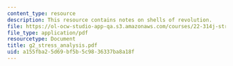 ```yaml
---
content_type: resource
description: This resource contains notes on shells of revolution.
file: https://ol-ocw-studio-app-qa.s3.amazonaws.com/courses/22-314j-structural-mechanics-in-nuclear-power-technology-fall-2006/a155fba25d69bf5b5c9836337ba8a18f_g2_stress_analysis.pdf
file_type: application/pdf
resourcetype: Document
title: g2_stress_analysis.pdf
uid: a155fba2-5d69-bf5b-5c98-36337ba8a18f
---
```

